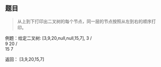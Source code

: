## 题目

> 从上到下打印出二叉树的每个节点，同一层的节点按照从左到右的顺序打印。

例题：给定二叉树: [3,9,20,null,null,15,7],
    3
   / \
  9  20
    /  \
   15   7

返回：
[3,9,20,15,7]